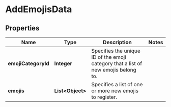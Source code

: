

# AddEmojisData


## Properties

| Name | Type | Description | Notes |
|------------ | ------------- | ------------- | -------------|
|**emojiCategoryId** | **Integer** | Specifies the unique ID of the emoji category that a list of new emojis belong to. |  |
|**emojis** | **List&lt;Object&gt;** | Specifies a list of one or more new emojis to register. |  |




